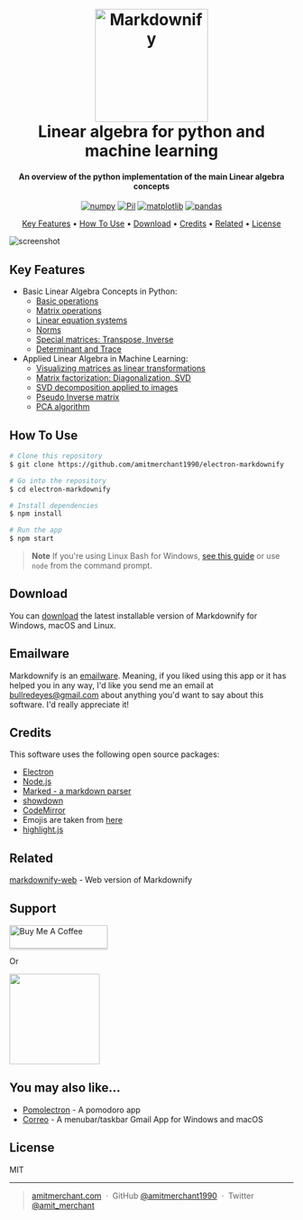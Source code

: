 
<h1 align="center">
  <br>
  <a href="https://santiagoal.super.site/"><img src="https://static.platzi.com/cdn-cgi/image/width=1024,quality=50,format=auto/media/achievements/bagde-algebra-lineal-machine-learning-dc3c7317-aaca-4320-b327-2986e965715f.png" alt="Markdownify" width="200"></a>
  <br>
  Linear algebra for python and machine learning
  <br>
</h1>

<h4 align="center">An overview of the python implementation of the main Linear algebra concepts</h4>

<p align="center">
  <a href='https://numpy.org/' target="_blank"><img alt='numpy' src='https://img.shields.io/badge/Numpy-100000?style=for-the-badge&logo=numpy&logoColor=0250BD&labelColor=8BBFEA&color=B1DCFF'/></a>
  <a href='https://pypi.org/project/Pillow/' target="_blank"><img alt='Pil' src='https://img.shields.io/badge/pillow-100000?style=for-the-badge&logo=Pil&logoColor=white&labelColor=000000&color=CDC6C6'/></a>
  <a href='https://matplotlib.org/' target="_blank"><img alt='matplotlib' src='https://img.shields.io/badge/matplotlib-100000?style=for-the-badge&logo=matplotlib&logoColor=white&labelColor=000000&color=FF761A'/></a>
  <a href='https://pandas.pydata.org/' target="_blank"><img alt='pandas' src='https://img.shields.io/badge/pandas-100000?style=for-the-badge&logo=pandas&logoColor=2D0090&labelColor=9D7BEA&color=D2C0FA'/></a>
  
</p>

<p align="center">
  <a href="#key-features">Key Features</a> •
  <a href="#how-to-use">How To Use</a> •
  <a href="#download">Download</a> •
  <a href="#credits">Credits</a> •
  <a href="#related">Related</a> •
  <a href="#license">License</a>
</p>

![screenshot](https://github.com/santiagoahl/linear-algebra-in-python/blob/main/intro.gif)

## Key Features

* Basic Linear Algebra Concepts in Python:
	- [Basic operations](https://github.com/santiagoahl/linear-algebra-in-python/blob/main/1_basic_operations.ipynb)
	- [Matrix operations](https://github.com/santiagoahl/linear-algebra-in-python/blob/main/2_matrix_operations.ipynb)
	- [Linear equation systems](https://github.com/santiagoahl/linear-algebra-in-python/blob/main/3_linear_equation_systems.ipynb)
	- [Norms](https://github.com/santiagoahl/linear-algebra-in-python/blob/main/4_norms.ipynb)
	- [Special matrices: Transpose, Inverse](https://github.com/santiagoahl/linear-algebra-in-python/blob/main/5_special_matrices.ipynb)
	- [Determinant and Trace](https://github.com/santiagoahl/linear-algebra-in-python/blob/main/6_determinant_and_trace.ipynb)
* Applied Linear Algebra in Machine Learning:
	- [Visualizing matrices as linear transformations](https://github.com/santiagoahl/linear-algebra-in-python/blob/main/7_linear_transformations.ipynb)
	- [Matrix factorization: Diagonalization, SVD](https://github.com/santiagoahl/linear-algebra-in-python/blob/main/8_matrix_factorization.ipynb)
	- [SVD decomposition applied to images](https://github.com/santiagoahl/linear-algebra-in-python/blob/main/9_SVD_for_images.ipynb)
	- [Pseudo Inverse matrix](https://github.com/santiagoahl/linear-algebra-in-python/blob/main/10_pseudo_inverse_matrix.ipynb)
	- [PCA algorithm](https://github.com/santiagoahl/linear-algebra-in-python/blob/main/11_PCA.ipynb)

## How To Use


```bash
# Clone this repository
$ git clone https://github.com/amitmerchant1990/electron-markdownify

# Go into the repository
$ cd electron-markdownify

# Install dependencies
$ npm install

# Run the app
$ npm start
```

> **Note**
> If you're using Linux Bash for Windows, [see this guide](https://www.howtogeek.com/261575/how-to-run-graphical-linux-desktop-applications-from-windows-10s-bash-shell/) or use `node` from the command prompt.


## Download

You can [download](https://github.com/amitmerchant1990/electron-markdownify/releases/tag/v1.2.0) the latest installable version of Markdownify for Windows, macOS and Linux.

## Emailware

Markdownify is an [emailware](https://en.wiktionary.org/wiki/emailware). Meaning, if you liked using this app or it has helped you in any way, I'd like you send me an email at <bullredeyes@gmail.com> about anything you'd want to say about this software. I'd really appreciate it!

## Credits

This software uses the following open source packages:

- [Electron](http://electron.atom.io/)
- [Node.js](https://nodejs.org/)
- [Marked - a markdown parser](https://github.com/chjj/marked)
- [showdown](http://showdownjs.github.io/showdown/)
- [CodeMirror](http://codemirror.net/)
- Emojis are taken from [here](https://github.com/arvida/emoji-cheat-sheet.com)
- [highlight.js](https://highlightjs.org/)

## Related

[markdownify-web](https://github.com/amitmerchant1990/markdownify-web) - Web version of Markdownify

## Support

<a href="https://www.buymeacoffee.com/5Zn8Xh3l9" target="_blank"><img src="https://www.buymeacoffee.com/assets/img/custom_images/purple_img.png" alt="Buy Me A Coffee" style="height: 41px !important;width: 174px !important;box-shadow: 0px 3px 2px 0px rgba(190, 190, 190, 0.5) !important;-webkit-box-shadow: 0px 3px 2px 0px rgba(190, 190, 190, 0.5) !important;" ></a>

<p>Or</p> 

<a href="https://www.patreon.com/amitmerchant">
	<img src="https://c5.patreon.com/external/logo/become_a_patron_button@2x.png" width="160">
</a>

## You may also like...

- [Pomolectron](https://github.com/amitmerchant1990/pomolectron) - A pomodoro app
- [Correo](https://github.com/amitmerchant1990/correo) - A menubar/taskbar Gmail App for Windows and macOS

## License

MIT

---

> [amitmerchant.com](https://www.amitmerchant.com) &nbsp;&middot;&nbsp;
> GitHub [@amitmerchant1990](https://github.com/amitmerchant1990) &nbsp;&middot;&nbsp;
> Twitter [@amit_merchant](https://twitter.com/amit_merchant)

